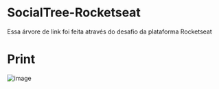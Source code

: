 # SocialTree-Rocketseat
Essa árvore de link foi feita através do desafio da plataforma Rocketseat

# Print
![image](https://user-images.githubusercontent.com/106703317/178620418-aab00629-b70e-4b5d-a67f-4dcbbaf8f82b.png)
